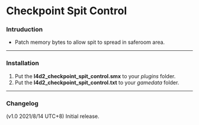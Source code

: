 # Checkpoint Spit Control

### Intruduction
- Patch memory bytes to allow spit to spread in saferoom area.

<hr>

### Installation
1. Put the **l4d2_checkpoint_spit_control.smx** to your _plugins_ folder.
2. Put the **l4d2_checkpoint_spit_control.txt** to your _gamedata_ folder.

<hr>

### Changelog
(v1.0 2021/8/14 UTC+8) Initial release.
